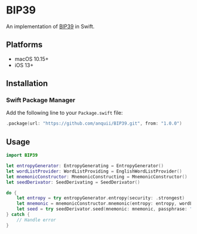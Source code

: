 # BIP39

An implementation of [BIP39](https://github.com/bitcoin/bips/blob/master/bip-0039.mediawiki) in Swift.

## Platforms
- macOS 10.15+
- iOS 13+

## Installation

### Swift Package Manager

Add the following line to your `Package.swift` file:
```swift
.package(url: "https://github.com/anquii/BIP39.git", from: "1.0.0")
```

## Usage

```swift
import BIP39
```
```swift
let entropyGenerator: EntropyGenerating = EntropyGenerator()
let wordListProvider: WordListProviding = EnglishWordListProvider()
let mnemonicConstructor: MnemonicConstructing = MnemonicConstructor()
let seedDerivator: SeedDerivating = SeedDerivator()
```
```swift
do {
    let entropy = try entropyGenerator.entropy(security: .strongest)
    let mnemonic = mnemonicConstructor.mnemonic(entropy: entropy, wordList: wordListProvider.wordList)
    let seed = try seedDerivator.seed(mnemonic: mnemonic, passphrase: "")
} catch {
    // Handle error
}
```
